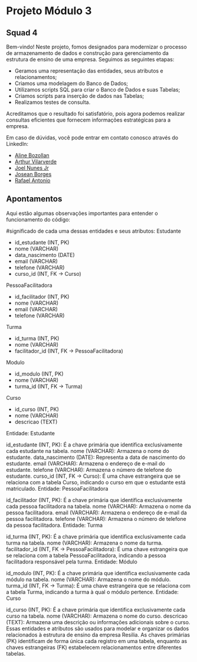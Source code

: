 # Projeto Módulo 3

## Squad 4

Bem-vindo! Neste projeto, fomos designados para modernizar o processo de armazenamento de dados e construção para gerenciamento da estrutura de ensino de uma empresa. Seguimos as seguintes etapas:

- Geramos uma representação das entidades, seus atributos e relacionamentos;
- Criamos uma modelagem do Banco de Dados;
- Utilizamos scripts SQL para criar o Banco de Dados e suas Tabelas;
- Criamos scripts para inserção de dados nas Tabelas;
- Realizamos testes de consulta.

Acreditamos que o resultado foi satisfatório, pois agora podemos realizar consultas eficientes que fornecem informações estratégicas para a empresa.

Em caso de dúvidas, você pode entrar em contato conosco através do LinkedIn:

- [Aline Bozollan](https://www.linkedin.com/in/alinebozollan/)
- [Arthur Vilarverde](https://www.linkedin.com/in/arthur-vilarverde-dataanalytics-webdev/)
- [Joel Nunes Jr](https://www.linkedin.com/in/joel-nunes-jr-0883b2265/)
- [Josean Borges](https://www.linkedin.com/in/joseanplborges/)
- [Rafael Antonio](https://www.linkedin.com/in/rafael-antonio-759a04241/)

## Apontamentos

Aqui estão algumas observações importantes para entender o funcionamento do código:

#significado de cada uma dessas entidades e seus atributos:
 Estudante
- id_estudante (INT, PK)
- nome (VARCHAR)
- data_nascimento (DATE)
- email (VARCHAR)
- telefone (VARCHAR)
- curso_id (INT, FK -> Curso)

PessoaFacilitadora
- id_facilitador (INT, PK)
- nome (VARCHAR)
- email (VARCHAR)
- telefone (VARCHAR)

Turma
- id_turma (INT, PK)
- nome (VARCHAR)
- facilitador_id (INT, FK -> PessoaFacilitadora)

Modulo
- id_modulo (INT, PK)
- nome (VARCHAR)
- turma_id (INT, FK -> Turma)

Curso
- id_curso (INT, PK)
- nome (VARCHAR)
- descricao (TEXT)

Entidade: Estudante

id_estudante (INT, PK): É a chave primária que identifica exclusivamente cada estudante na tabela.
nome (VARCHAR): Armazena o nome do estudante.
data_nascimento (DATE): Representa a data de nascimento do estudante.
email (VARCHAR): Armazena o endereço de e-mail do estudante.
telefone (VARCHAR): Armazena o número de telefone do estudante.
curso_id (INT, FK -> Curso): É uma chave estrangeira que se relaciona com a tabela Curso, indicando o curso em que o estudante está matriculado.
Entidade: PessoaFacilitadora

id_facilitador (INT, PK): É a chave primária que identifica exclusivamente cada pessoa facilitadora na tabela.
nome (VARCHAR): Armazena o nome da pessoa facilitadora.
email (VARCHAR): Armazena o endereço de e-mail da pessoa facilitadora.
telefone (VARCHAR): Armazena o número de telefone da pessoa facilitadora.
Entidade: Turma

id_turma (INT, PK): É a chave primária que identifica exclusivamente cada turma na tabela.
nome (VARCHAR): Armazena o nome da turma.
facilitador_id (INT, FK -> PessoaFacilitadora): É uma chave estrangeira que se relaciona com a tabela PessoaFacilitadora, indicando a pessoa facilitadora responsável pela turma.
Entidade: Módulo

id_modulo (INT, PK): É a chave primária que identifica exclusivamente cada módulo na tabela.
nome (VARCHAR): Armazena o nome do módulo.
turma_id (INT, FK -> Turma): É uma chave estrangeira que se relaciona com a tabela Turma, indicando a turma à qual o módulo pertence.
Entidade: Curso

id_curso (INT, PK): É a chave primária que identifica exclusivamente cada curso na tabela.
nome (VARCHAR): Armazena o nome do curso.
descricao (TEXT): Armazena uma descrição ou informações adicionais sobre o curso.
Essas entidades e atributos são usados para modelar e organizar os dados relacionados à estrutura de ensino da empresa Resilia. As chaves primárias (PK) identificam de forma única cada registro em uma tabela, enquanto as chaves estrangeiras (FK) estabelecem relacionamentos entre diferentes tabelas.
